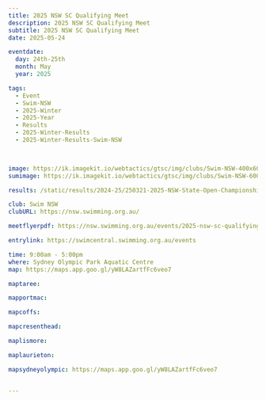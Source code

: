 ```yaml
---
title: 2025 NSW SC Qualifying Meet
description: 2025 NSW SC Qualifying Meet
subtitle: 2025 NSW SC Qualifying Meet
date: 2025-05-24

eventdate:
  day: 24th-25th
  month: May
  year: 2025

tags:
  - Event
  - Swim-NSW
  - 2025-Winter
  - 2025-Year
  - Results
  - 2025-Winter-Results
  - 2025-Winter-Results-Swim-NSW

 

image: https://ik.imagekit.io/webtactics/gtsc/img/clubs/Swim-NSW-400x600.jpg
sumimage: https://ik.imagekit.io/webtactics/gtsc/img/clubs/Swim-NSW-600x400.jpg

results: /static/results/2024-25/250321-2025-NSW-State-Open-Championships-results.pdf

club: Swim NSW
clubURL: https://nsw.swimming.org.au/

meetflyerpdf: https://nsw.swimming.org.au/events/2025-nsw-sc-qualifying-meet

entrylink: https://swimcentral.swimming.org.au/events

time: 9:00am - 5:00pm
where: Sydney Olympic Park Aquatic Centre
map: https://maps.app.goo.gl/yW8LAZartfFc6veo7

maptaree: 

mapportmac: 

mapcoffs:

mapcresenthead:

maplismore: 

maplaurieton: 

mapsydneyolympic: https://maps.app.goo.gl/yW8LAZartfFc6veo7


---
```

